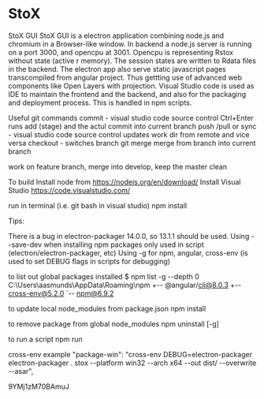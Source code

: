 # StoX
StoX GUI
StoX GUI is a electron application combining node.js and chromium in a Browser-like window. In backend a node.js server is running on a port 3000, and opencpu at 3001. Opencpu is representing Rstox without state (active r memory). The session states are written to Rdata files in the backend. The electron app also serve static javascript pages transcompiled from angular project. Thus gettting use of advanced web components like Open Layers with projection. Visual Studio code is used as IDE to maintain the frontend and the backend, and also for the packaging and deployment process. This is handled in npm scripts.

Useful git commands
commit - visual studio code source control Ctrl+Enter runs add (stage) and the actul commit into current branch
push /pull or sync - visual studio code source control updates work dir from remote and vice versa
checkout - switches branch
git merge <branch> merge from branch into current branch  

work on feature branch, merge into develop, keep the master clean

To build
Install node from https://nodejs.org/en/download/
Install Visual Studio https://code.visualstudio.com/

run in terminal (i.e. git bash in visual studio) 
npm install

Tips:

There is a bug in electron-packager 14.0.0, so 13.1.1 should be used.
Using --save-dev when installing npm packages only used in script (electron/electron-packager, etc)
Using -g for npm, angular, cross-env (is used to set DEBUG flags in scripts for debugging)

to list out global packages installed
$ npm list -g --depth 0
C:\Users\aasmunds\AppData\Roaming\npm
+-- @angular/cli@8.0.3
+-- cross-env@5.2.0
`-- npm@6.9.2

to update local node_modules from package.json
npm install 

to remove package from global node_modules
npm uninstall [-g] <package>

to run a script
npm run <scriptname>

cross-env example
"package-win": "cross-env DEBUG=electron-packager electron-packager . stox --platform win32 --arch x64 --out dist/ --overwrite  --asar",


9YMj1zM70BAmuJ
